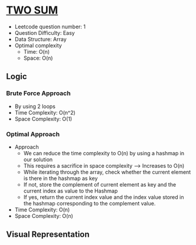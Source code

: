 # [TWO SUM](https://leetcode.com/problems/two-sum)

- Leetcode question number: 1
- Question Difficulty: Easy
- Data Structure: Array
- Optimal complexity
  - Time: O(n)
  - Space: O(n)

## Logic

### Brute Force Approach

- By using 2 loops
- Time Complexity: O(n^2)
- Space Complexity: O(1)

### Optimal Approach

- Approach
  - We can reduce the time complexity to O(n) by using a hashmap in our solution
  - This requires a sacrifice in space complexity --> Increases to O(n)
  - While iterating through the array, check whether the current element is there in the hashmap as key
  - If not, store the complement of current element as key and the current index as value to the Hashmap
  - If yes, return the current index value and the index value stored in the hashmap corresponding to the complement value.
- Time Complexity: O(n)
- Space Complexity: O(n)

## Visual Representation
